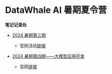 # DataWhale AI 暑期夏令营

**笔记记录处**

- [2024 暑期第三期](./2024-03/readme.md)

  - 官网活动[链接](https://linklearner.com/activity/12/2/2)

- [2024 暑期第四期——大模型应用开发](./2024-04-2/)
  - 官网[链接](https://linklearner.com/activity/14/11/25)
